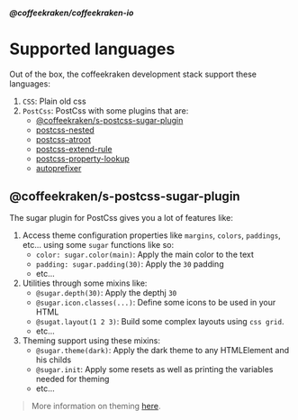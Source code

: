 <!--
/**
 * @name            Languages
 * @namespace       doc.css
 * @type            Markdown
 * @platform        md
 * @status          stable
 * @menu            Documentation / CSS           /doc/css/languages
 *
 * @since           2.0.0
 * @author    Olivier Bossel <olivier.bossel@gmail.com> (https://coffeekraken.io)
 */
-->

<!-- image -->

<!-- header -->
##### @coffeekraken/coffeekraken-io



# Supported languages

Out of the box, the coffeekraken development stack support these languages:

1. `CSS`: Plain old css
2. `PostCss`: PostCss with some plugins that are:
    - [@coffeekraken/s-postcss-sugar-plugin](/@coffeekraken/s-postcss-sugar-plugin/doc/readme)
    - [postcss-nested](https://github.com/postcss/postcss-nested)
    - [postcss-atroot](https://www.npmjs.com/package/postcss-atroot)
    - [postcss-extend-rule](https://github.com/csstools/postcss-extend-rule)
    - [postcss-property-lookup](https://github.com/simonsmith/postcss-property-lookup)
    - [autoprefixer](https://github.com/postcss/autoprefixer)

## @coffeekraken/s-postcss-sugar-plugin

The sugar plugin for PostCss gives you a lot of features like:

1. Access theme configuration properties like `margins`, `colors`, `paddings`, etc... using some `sugar` functions like so:
    - `color: sugar.color(main)`: Apply the main color to the text
    - `padding: sugar.padding(30)`: Apply the `30` padding
    - etc...
2. Utilities through some mixins like:
    - `@sugar.depth(30)`: Apply the depthj `30`
    - `@sugar.icon.classes(...)`: Define some icons to be used in your HTML
    - `@sugat.layout(1 2 3)`: Build some complex layouts using `css grid`.
    - etc...
3. Theming support using these mixins:
    - `@sugar.theme(dark)`: Apply the dark theme to any HTMLElement and his childs
    - `@sugar.init`: Apply some resets as well as printing the variables needed for theming
    - etc...

> More information on theming [here](/doc/css/theming).

